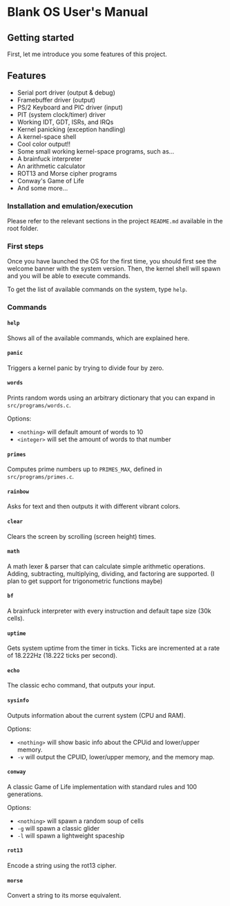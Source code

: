 # Blank OS User's Manual

## Getting started

First, let me introduce you some features of this project.

## Features

- Serial port driver (output & debug)
- Framebuffer driver (output)
- PS/2 Keyboard and PIC driver (input)
- PIT (system clock/timer) driver
- Working IDT, GDT, ISRs, and IRQs
- Kernel panicking (exception handling)
- A kernel-space shell
- Cool color output!!
- Some small working kernel-space programs, such as...
- A brainfuck interpreter
- An arithmetic calculator
- ROT13 and Morse cipher programs
- Conway's Game of Life
- And some more...

### Installation and emulation/execution

Please refer to the relevant sections in the project `README.md` available in the root folder.

### First steps

Once you have launched the OS for the first time, you should first see the welcome banner with the system version. Then, the kernel shell will spawn and you will be able to execute commands.

To get the list of available commands on the system, type `help`.

### Commands

#### `help`

Shows all of the available commands, which are explained here.

#### `panic`

Triggers a kernel panic by trying to divide four by zero.

#### `words`

Prints random words using an arbitrary dictionary that you can expand in `src/programs/words.c`.

Options:
- `<nothing>` will default amount of words to 10
- `<integer>` will set the amount of words to that number 

#### `primes`

Computes prime numbers up to `PRIMES_MAX`, defined in `src/programs/primes.c`.

#### `rainbow`

Asks for text and then outputs it with different vibrant colors.

#### `clear`

Clears the screen by scrolling (screen height) times.

#### `math`

A math lexer & parser that can calculate simple arithmetic operations. Adding, subtracting, multiplying, dividing, and factoring are supported. (I plan to get support for trigonometric functions maybe)

#### `bf`

A brainfuck interpreter with every instruction and default tape size (30k cells).

#### `uptime`

Gets system uptime from the timer in ticks. Ticks are incremented at a rate of 18.222Hz (18.222 ticks per second).

#### `echo`

The classic echo command, that outputs your input.

#### `sysinfo`

Outputs information about the current system (CPU and RAM).
 
Options:
- `<nothing>` will show basic info about the CPUid and lower/upper memory.
- `-v` will output the CPUID, lower/upper memory, and the memory map.

#### `conway`

A classic Game of Life implementation with standard rules and 100 generations.

Options:
- `<nothing>` will spawn a random soup of cells
- `-g` will spawn a classic glider
- `-l` will spawn a lightweight spaceship

#### `rot13`

Encode a string using the rot13 cipher.

#### `morse`

Convert a string to its morse equivalent.
